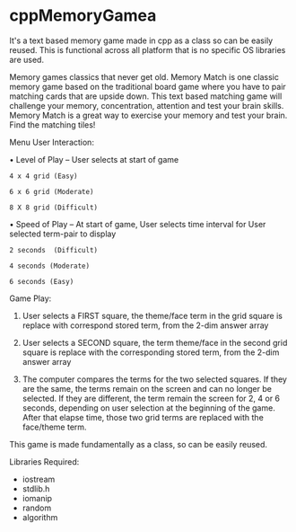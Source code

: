 # cppMemoryGamea
It's a text based memory game made in cpp as a class so can be easily reused. This is functional across all platform that is no specific OS libraries are used.

Memory games classics that never get old. Memory Match is one classic memory game based on the traditional board game where you have to pair matching cards that are upside down. This text based matching game will challenge your memory, concentration, attention and test your brain skills. Memory Match is a great way to exercise your memory and test your brain. Find the matching tiles!

Menu User Interaction:

  •	Level of Play – User selects at start of game
  
    4 x 4 grid (Easy)
    
    6 x 6 grid (Moderate)
    
    8 X 8 grid (Difficult)
    
  •	Speed  of Play – At start of game, User selects time interval for User selected term-pair to display
  
    2 seconds  (Difficult)
    
    4 seconds (Moderate)
    
    6 seconds (Easy)
    
Game Play:

1)	User selects a FIRST square, the theme/face term  in the grid square is replace with correspond stored term, from the 2-dim answer array

2)	User selects a SECOND square, the term theme/face in the second grid square is replace with the corresponding stored term, from the 2-dim answer array

3)	The computer compares the terms for the two selected squares.
If they are the same, the terms remain on the screen and can no longer be selected.
If they are different, the term remain the screen for 2, 4 or 6 seconds, depending on user selection at the beginning of the game.  After that elapse time, those two grid terms are replaced with the face/theme term.

This game is made fundamentally as a class, so can be easily reused.

Libraries Required:
<ul>
<li>iostream</li>
<li>stdlib.h</li>
<li>iomanip</li>
<li>random</li>
<li>algorithm</li>
</ul>
